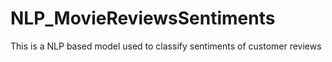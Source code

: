 # NLP_MovieReviewsSentiments
This is a NLP based model used to classify sentiments of customer reviews
